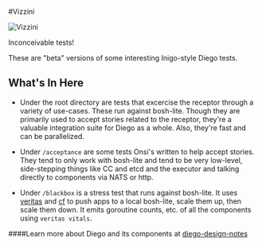 #Vizzini

![Vizzini](http://i.imgur.com/7CaiErW.png)

Inconceivable tests!

These are "beta" versions of some interesting Inigo-style Diego tests.

## What's In Here

- Under the root directory are tests that excercise the receptor through a variety of use-cases.  These run against bosh-lite.  Though they are primarily used to accept stories related to the receptor, they're a valuable integration suite for Diego as a whole.  Also, they're fast and can be parallelized.

- Under `/acceptance` are some tests Onsi's written to help accept stories.  They tend to only work with bosh-lite and tend to be very low-level, side-stepping things like CC and etcd and the executor and talking directly to components via NATS or http.

- Under `/blackbox` is a stress test that runs against bosh-lite.  It uses [veritas](https://github.com/cloudfoundry-incubator/veritas) and [cf](https://github.com/cloudfoundry/cli) to push apps to a local bosh-lite, scale them up, then scale them down.  It emits goroutine counts, etc. of all the components using `veritas vitals`.

####Learn more about Diego and its components at [diego-design-notes](https://github.com/cloudfoundry-incubator/diego-design-notes)